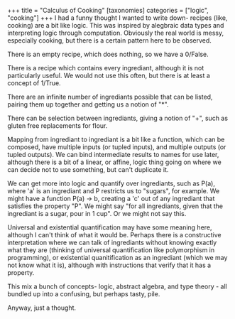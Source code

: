 +++
title = "Calculus of Cooking"
[taxonomies]
categories = ["logic", "cooking"]
+++
I had a funny thought I wanted to write down- recipes (like, cooking) are a bit like
logic. This was inspired by alegbraic data types and interpreting logic
through computation. Obviously the real world is messy, especially cooking,
but there is a certain pattern here to be observed.


There is an empty recipe, which does nothing, so we have a 0/False.


There is a recipe which contains every ingrediant, although it is not
particularly useful. We would not use this often, but there is at least
a concept of 1/True.


There are an infinite number of ingrediants possible that can be listed,
pairing them up together and getting us a notion of "\*".


There can be selection between ingrediants, giving a notion of "+", such
as gluten free replacements for flour.


Mapping from ingrediant to ingrediant is a bit like a function, which can
be composed, have multiple inputs (or tupled inputs), and multiple outputs
(or tupled outputs). We can bind intermediate results to names for use later,
although there is a bit of a linear, or affine, logic thing going on
where we can decide not to use something, but can't duplicate it.


We can get more into logic and quantify over ingrediants, such as P(a),
where 'a' is an ingrediant and P restricts us to "sugars", for example.
We might have a function P(a) -> b, creating a 'c' out of any ingrediant
that satisfies the property "P". We might say "for all ingrediants,
given that the ingrediant is a sugar, pour in 1 cup". Or we might
not say this.


Universal and existential quantification may have some meaning here,
although I can't think of what it would be. Perhaps there is a
constructive interpretation where we can talk of ingrediants without
knowing exactly what they are (thinking of universal quantification
like polymorphism in programming), or existential quanitification
as an ingrediant (which we may not know what it is), although with
instructions that verify that it has a property.


This mix a bunch of concepts- logic, abstract algebra, and type theory -
all bundled up into a confusing, but perhaps tasty, pile.


Anyway, just a thought.
